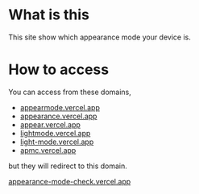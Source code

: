 # What is this
This site show which appearance mode your device is.
# How to access
You can access from these domains,
- [appearmode.vercel.app](https://appearmode.vercel.app)
- [appearance.vercel.app](https://appearance.vercel.app)
- [appear.vercel.app](https://appear.vercel.app)
- [lightmode.vercel.app](https://lightmode.vercel.app)
- [light-mode.vercel.app](https://light-mode.vercel.app)
- [apmc.vercel.app](https://apmc.vercel.app)

but they will redirect to this domain.

[appearance-mode-check.vercel.app](https://appearance-mode-check.vercel.app)
